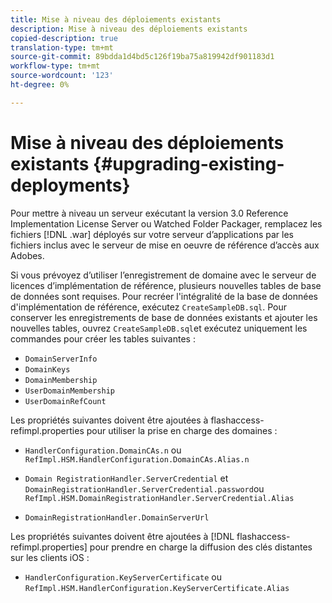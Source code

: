 ```yaml
---
title: Mise à niveau des déploiements existants
description: Mise à niveau des déploiements existants
copied-description: true
translation-type: tm+mt
source-git-commit: 89bdda1d4bd5c126f19ba75a819942df901183d1
workflow-type: tm+mt
source-wordcount: '123'
ht-degree: 0%

---
```



# Mise à niveau des déploiements existants {#upgrading-existing-deployments}

Pour mettre à niveau un serveur exécutant la version 3.0 Reference Implementation License Server ou Watched Folder Packager, remplacez les fichiers [!DNL .war] déployés sur votre serveur d’applications par les fichiers inclus avec le serveur de mise en oeuvre de référence d’accès aux Adobes.

Si vous prévoyez d’utiliser l’enregistrement de domaine avec le serveur de licences d’implémentation de référence, plusieurs nouvelles tables de base de données sont requises. Pour recréer l&#39;intégralité de la base de données d&#39;implémentation de référence, exécutez `CreateSampleDB.sql`. Pour conserver les enregistrements de base de données existants et ajouter les nouvelles tables, ouvrez `CreateSampleDB.sql`et exécutez uniquement les commandes pour créer les tables suivantes :

* `DomainServerInfo`
* `DomainKeys`
* `DomainMembership`
* `UserDomainMembership`
* `UserDomainRefCount`

Les propriétés suivantes doivent être ajoutées à flashaccess-refimpl.properties pour utiliser la prise en charge des domaines :

* `HandlerConfiguration.DomainCAs.n` ou  `RefImpl.HSM.HandlerConfiguration.DomainCAs.Alias.n`

* `Domain RegistrationHandler.ServerCredential` et  `DomainRegistrationHandler.ServerCredential.password`ou  `RefImpl.HSM.DomainRegistrationHandler.ServerCredential.Alias`

* `DomainRegistrationHandler.DomainServerUrl`

Les propriétés suivantes doivent être ajoutées à [!DNL flashaccess-refimpl.properties] pour prendre en charge la diffusion des clés distantes sur les clients iOS :

* `HandlerConfiguration.KeyServerCertificate` ou  `RefImpl.HSM.HandlerConfiguration.KeyServerCertificate.Alias`

